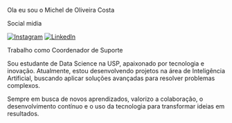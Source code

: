 Ola eu sou o  Michel de Oliveira Costa

Social midia

[![Instagram](https://img.shields.io/badge/Instagram-%23E4405F?style=for-the-badge&logo=instagram&logoColor=fff)](https://www.instagram.com/michel_costa78/) [![LinkedIn](https://img.shields.io/badge/-LinkedIn-000?style=for-the-badge&logo=linkedin&logoColor=30A3DC)](https://www.linkedin.com/in/michel-de-oliveira-costa-97a83149/)



Trabalho como Coordenador de Suporte

Sou estudante de Data Science na USP, apaixonado por tecnologia e inovação. Atualmente, estou desenvolvendo projetos na área de Inteligência Artificial, buscando aplicar soluções avançadas para resolver problemas complexos.

Sempre em busca de novos aprendizados, valorizo a colaboração, o desenvolvimento contínuo e o uso da tecnologia para transformar ideias em resultados.
